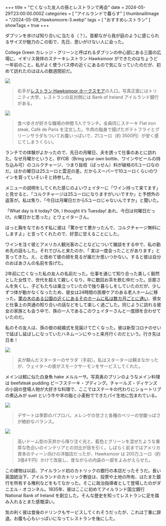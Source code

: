 +++
title = "亡くなった友人の孫とレストランで再会"
date = 2024-05-29T23:00:00.000Z
categories = [ "アイルランドで暮らす" ]
thumbnailImage = "/2024-05-09_Hawksmoore-3.webp"
tags = [ "おすすめレストラン" ]
showTags = true
+++

ダブリンを歩けば知り合いに当たる（？）。首都ながら我が庭のように感じられるサイズが魅力のこの街で、先日、思いがけない人に会った。

<!--more-->

College Green カレッジ・グリーンと呼ばれるダブリンの中心部にある三面の広場に、イギリス発祥のステーキレストラン Hawksmoor ができたのはちょうど一年前のこと。私がよく使うバス停の近くにあるので気になっていたのだが、初めて訪れたのはほんの数週間前だ。

![](/2024-05-09_Hawksmoore-4.webp)

> 右手が[レストラン Hawksmoor ホークスモア](https://www.hawksmoor.ie/)の入口。写真正面にはトリニティ大学、レストランの反対側には Bank of Ireland アイルランド銀行がある。

![](/2024-05-09_Hawksmoore-2.webp)

> 食べ歩きが好きな職場の仲間 5人でランチ。全員同じステーキ Flat iron steak, Café de Paris を注文した。牛肉の脂身で揚げたポテトフライとグリーンサラダもついてお腹いっぱいで、21ユーロ（約 3500円）が安く感じてしまうくらい。

ランチでの体験がよかったので、先日の月曜日、夫を誘って仕事のあとに訪れた。なぜ月曜かというと、BYOB（Bring your own bottle、ワインやビールの持ち込み可）のコルクチャージ、つまり抜栓（ばっせん）料が破格の5ユーロなのだ。ほかの曜日は25ユーロと雲泥の差。だからスーパーで10ユーロくらいのワインを買っていそいそと持参した。

メニューの説明をしてくれた感じのよいウェイターに「ワイン持って来てます」と見せると、「コルクチャージは25ユーロになりますがいいですか」と予想外の返答が。私は焦り、「今日は月曜日だから5ユーロじゃないんですか」と聞いた。

「What day is it today? Oh, I thought it’s Tuesday! あれ、今日は何曜日だっけ。火曜日かと思った」とウェイターさん。

ほっと胸をなでおろす私に彼は「驚かせて悪かったんで、コルクチャージ無料にしますよ」と言ってくれたので、好意に甘えることにした。

ワインを注ぐ彼とアメリカ人観光客のことなどについて雑談をする中で、私の勤め先の話もした。それでぴんと来たのか、「 実は一度会ったことがあります」と言ってきた。え、と改めて彼の顔を見るが誰だか思いつかない。すると彼は自分のおばあさんの名前を告げた。

2年前に亡くなった私の友人の名前だった。仕事を通じて知り合った美しく毅然とした女性で、世代を超えて親しくなり、年に数回お茶を飲む仲だった。旦那さんを失くし、子どもたちは巣立っていたので独り暮らしをしていたのだが、少しずつ体が動かなくなったため、彼女は24時間の医療ケアのある老人ホームに移った。[栗の木のある公園の近くにあるそのホームに私は数カ月ごとに通い](https://www.riastra.com/2021/10/%E7%A7%8B%E3%81%AE%E5%91%B3%E8%A6%9A%E3%81%A8%E3%83%A2%E3%83%B3%E3%83%96%E3%83%A9%E3%83%B3/)、彼女と仕事上の共通の知り合いの話などをして楽しく過ごした。同じように訪れる彼女の家族とも会う中で、孫の一人であるこのウェイターさんと一度顔を合わせていたのだ。

私のその友人は、孫の彼の結婚式を見届けて亡くなった。彼は新型コロナのせいで延ばし延ばしになっていたハネムーンにやっと来月行くのだという。行き先は日本！

![](/2024-05-09_Hawksmoore.webp)

> 夫が頼んだスターターのサラダ（手前）。私はスターターは頼まなかったが、ウェイターの彼がスモークサーモンをサービスしてくれた。

メインは鱈に似た白身魚 hake メルルーサ。写真奥のプリンのようなメイン料理は beefsteak pudding ビーフステーキ・プディング。チャールズ・ディケンズの小説の登場人物が大好きな料理で、ここではステーキの代わりにショートリブの煮込みが suet という牛や羊の脂と小麦粉でできたパイ生地に包まれている。

![](/2024-05-09_Hawksmoore-5.webp)

> デザートは季節のパブロバ。メレンゲの甘さと各種のベリーの甘酸っぱさが絶妙なバランス。

![](/2024-05-09_Hawksmoore-3.webp)

> 高いドーム型の天井から降り注ぐ光と、藍色とグリーンを混ぜたような重厚な色合いのインテリアとの対比が目を引く。しばらく前まではアメリカ資本のティーン向けの洋服店だったが、Hawksmoor は 200万ユーロ（約 3億4千円）かけて改装し、昔ながらの内装の一部をよみがえらせた。

この建物は以前、アイルランド初のカトリックの銀行の本店だったそうだ。長い英国統治下、アイルランドのカトリック教徒は、投票や土地の所有、はたまた銀行を所有する権利などをもてなかった。そこに政治指導者として登場したのがダニエル・オコンネル。1835年、彼はここに初めてアイルランド国立銀行 National Bank of Ireland を創立した。そんな歴史を知ってレストランに足を踏み入れるとまた感慨深い。

気の利く彼は食後のドリンクもサービスしてくれそうだったが、これは丁重に辞退。お腹も心もいっぱいになってレストランを後にした。
